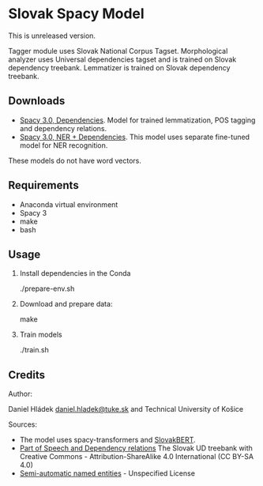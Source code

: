 # Slovak Spacy Model

This is unreleased version.

Tagger module uses Slovak National Corpus Tagset.
Morphological analyzer uses Universal dependencies tagset and is trained on Slovak dependency treebank.
Lemmatizer is trained on Slovak dependency treebank.

## Downloads 

- [Spacy 3.0, Dependencies](https://files.kemt.fei.tuke.sk/models/spacy/sk_dep_web_md-3.3.0.tar.gz). Model for trained lemmatization, POS tagging and dependency relations. 
- [Spacy 3.0, NER + Dependencies](https://files.kemt.fei.tuke.sk/models/spacy/sk_core_web_md-3.3.0.tar.gz). This model uses separate fine-tuned model for NER recognition. 

These models do not have word vectors. 

## Requirements

- Anaconda virtual environment
- Spacy 3
- make
- bash

## Usage

1. Install dependencies in the Conda

    ./prepare-env.sh

2. Download and prepare data:

    make

3. Train models

    ./train.sh

## Credits 

Author:

Daniel Hládek daniel.hladek@tuke.sk and Technical University of Košice

Sources:

- The model uses spacy-transformers and [SlovakBERT](https://huggingface.co/gerulata/slovakbert).
- [Part of Speech and Dependency relations](https://github.com/UniversalDependencies/UD_Slovak-SNK)
The Slovak UD treebank with  Creative Commons - Attribution-ShareAlike 4.0 International (CC BY-SA 4.0)
- [Semi-automatic named entities](https://huggingface.co/datasets/wikiann) -  Unspecified License

